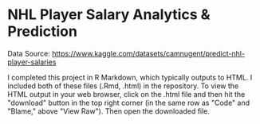 # NHL Player Salary Analytics & Prediction

Data Source: https://www.kaggle.com/datasets/camnugent/predict-nhl-player-salaries

I completed this project in R Markdown, which typically outputs to HTML. I included both of these files (.Rmd, .html) in the repository. To view the HTML
output in your web browser, click on the .html file and then hit the "download" button in the top right corner (in the same row as "Code" and "Blame," 
above "View Raw"). Then open the downloaded file. 
